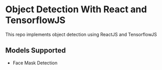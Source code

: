 # Object Detection With React and TensorflowJS

This repo implements object detection using ReactJS and TensorflowJS

## Models Supported

- Face Mask Detection
